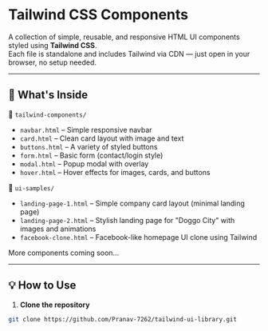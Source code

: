 # Tailwind CSS Components

A collection of simple, reusable, and responsive HTML UI components styled using **Tailwind CSS**.  
Each file is standalone and includes Tailwind via CDN — just open in your browser, no setup needed.

---

## 🚀 What's Inside

📁 `tailwind-components/`  
- `navbar.html` – Simple responsive navbar  
- `card.html` – Clean card layout with image and text  
- `buttons.html` – A variety of styled buttons  
- `form.html` – Basic form (contact/login style)  
- `modal.html` – Popup modal with overlay
- `hover.html` – Hover effects for images, cards, and buttons 

📁 `ui-samples/`   
- `landing-page-1.html` – Simple company card layout (minimal landing page)  
- `landing-page-2.html` – Stylish landing page for "Doggo City" with images and animations  
- `facebook-clone.html` – Facebook-like homepage UI clone using Tailwind  
  

More components coming soon...

---

## 💡 How to Use

1. **Clone the repository**

```bash
git clone https://github.com/Pranav-7262/tailwind-ui-library.git
